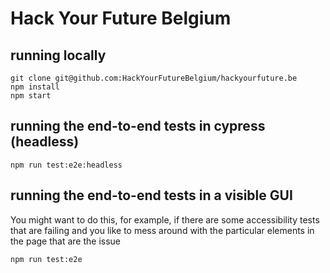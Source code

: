 # Hack Your Future Belgium

## running locally

```
git clone git@github.com:HackYourFutureBelgium/hackyourfuture.be
npm install
npm start
```

## running the end-to-end tests in cypress (headless)

```
npm run test:e2e:headless
```

## running the end-to-end tests in a visible GUI

You might want to do this, for example, if there are some accessibility tests that are failing and you like to mess around with the particular elements in the page that are the issue

```
npm run test:e2e
```
